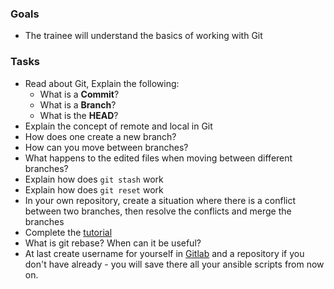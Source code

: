 
### Goals
- The trainee will understand the basics of working with Git

### Tasks
- Read about Git, Explain the following:
  - What is a **Commit**?
  - What is a **Branch**?
  - What is the **HEAD**?
- Explain the concept of remote and local in Git 
- How does one create a new branch?
- How can you move between branches?
- What happens to the edited files when moving between different branches?
- Explain how does `git stash` work
- Explain how does `git reset` work
- In your own repository, create a situation where there is a conflict between two branches, then resolve the conflicts and merge the branches
- Complete the [tutorial](https://learngitbranching.js.org/)
- What is git rebase? When can it be useful?
- At last create username for yourself in [Gitlab](https://gitlab.com/) and a repository if you don't have already - you will save there all your ansible scripts from now on.
